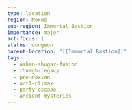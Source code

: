 ```yaml
---
type: location
region: Noxus
sub-region: Immortal Bastion
importance: major
act-focus: 1
status: dungeon
parent-location: "[[Immortal Bastion]]"
tags:
  - ashen-shugar-fusion
  - rhuagh-legacy
  - pre-noxian
  - act1-climax
  - party-escape
  - ancient-mysteries
---
```

